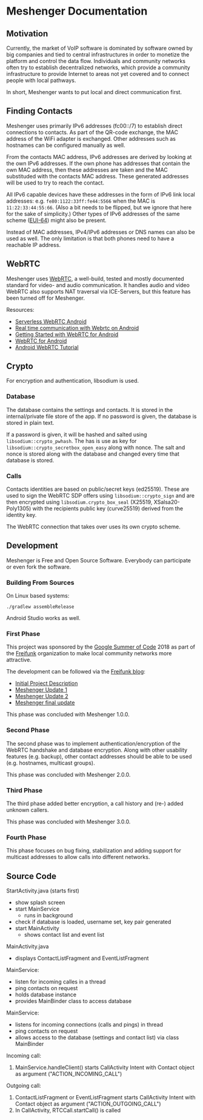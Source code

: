 Meshenger Documentation
=======================

## Motivation

Currently, the market of VoIP software is dominated by software owned by big companies and tied to central infrastructures in order to monetize the platform and control the data flow. Individuals and community networks often try to establish decentralized networks, which provide a community infrastructure to provide Internet to areas not yet covered and to connect people with local pathways.

In short, Meshenger wants to put local and direct communication first.

## Finding Contacts

Meshenger uses primarily IPv6 addresses (fc00::/7) to establish direct connections to contacts. As part of the QR-code exchange, the MAC address of the WiFi adapter is exchanged. Other addresses such as hostnames can be configured manually as well.

From the contacts MAC address, IPv6 addresses are derived by looking at the own IPv6 addresses. If the own phone has addresses that contain the own MAC address, then these addresses are taken and the MAC substituded with the contacts MAC address. These generated addresses will be used to try to reach the contact.

All IPv6 capable devices have these addresses in the form of IPv6 link local addresses: e.g. `fe80:1122:33ff:fe44:5566` when the MAC is `11:22:33:44:55:66`. (Also a bit needs to be flipped, but we ignore that here for the sake of simplicity.)
Other types of IPv6 addresses of the same scheme ([EUI-64](https://de.wikipedia.org/wiki/EUI-64)) might also be present.

Instead of MAC addresses, IPv4/IPv6 addresses or DNS names can also be used as well. The only limitation is that both phones need to have a reachable IP address.

## WebRTC

Meshenger uses [WebRTC](https://webrtc.org/), a well-build, tested and mostly documented standard for video- and audio communication. It handles audio and video WebRTC also supports NAT traversal via ICE-Servers, but this feature has been turned off for Meshenger.

Resources:

- [Serverless WebRTC Android](https://github.com/wojta/serverless-webrtc-android)
- [Real time communication with Webrtc on Android](https://hackernoon.com/real-time-communication-with-webrtc-on-android-f96cdcfc4771)
- [Getting Started with WebRTC for Android](https://vivekc.xyz/getting-started-with-webrtc-for-android-daab1e268ff4)
- [WebRTC for Android](https://www.amryousef.me/android-webrtc)
- [Android WebRTC Tutorial](https://github.com/GleasonK/android-webrtc-tutorial)

## Crypto

For encryption and authentication, libsodium is used.

### Database

The database contains the settings and contacts. It is stored in the internal/private file store of the app. If no password is given, the database is stored in plain text.

If a password is given, it will be hashed and salted using `libsodium::crypto_pwhash`. The has is use as key for `libsodium::crypto_secretbox_open_easy` along with nonce. The salt and nonce is stored along with the database and changed every time that database is stored.

### Calls

Contacts identities are based on public/secret keys (ed25519). These are used to sign the WebRTC SDP offers using `libsodium::crypto_sign` and are then encrypted using `libsodium.crypto_box_seal` (X25519, XSalsa20-Poly1305) with the recipients public key (curve25519) derived from the identity key.

The WebRTC connection that takes over uses its own crypto scheme.

## Development

Meshenger is Free and Open Source Software. Everybody can participate or even fork the software.

### Building From Sources

On Linux based systems:

```
./gradlew assembleRelease
```

Android Studio works as well.

### First Phase

This project was sponsored by the [Google Summer of Code](https://summerofcode.withgoogle.com/) 2018 as part of the [Freifunk](https://freifunk.net) organization to make local community networks more attractive.

The development can be followed via the [Freifunk blog](https://blog.freifunk.net):

* [Initial Project Description](https://projects.freifunk.net/#/projects?project=local_phone_app&lang=en)
* [Meshenger Update 1](https://blog.freifunk.net/2018/06/10/meshenger-p2p-local-network-messenger-update-1/)
* [Meshenger Update 2](https://blog.freifunk.net/2018/07/07/meshenger-p2p-local-network-messenger-update-2/)
* [Meshenger final update](https://blog.freifunk.net/2018/08/14/meshenger-p2p-local-network-messenger-final-update/)

This phase was concluded with Meshenger 1.0.0.

### Second Phase

The second phase was to implement authentication/encryption of the WebRTC handshake and database encryption.
Along with other usability features (e.g. backup), other contact addresses should be able to be used (e.g. hostnames, multicast groups).

This phase was concluded with Meshenger 2.0.0.

### Third Phase

The third phase added better encryption, a call history and (re-) added unknown callers.

This phase was concluded with Meshenger 3.0.0.

### Fourth Phase

This phase focuses on bug fixing, stabilization and adding support for multicast addresses to allow calls into different networks.

## Source Code

StartActivity.java (starts first)
 - show splash screen
 - start MainService
   - runs in background
 - check if database is loaded, username set, key pair generated
 - start MainActivity
   - shows contact list and event list

MainActivity.java
 - displays ContactListFragment and EventListFragment

MainService:
 - listen for incoming calles in a thread
 - ping contacts on request
 - holds database instance
 - provides MainBinder class to access database

 MainService:
 - listens for incoming connections (calls and pings) in thread
 - ping contacts on request
 - allows access to the database (settings and contact list) via class MainBinder

Incoming call:
1. MainService.handleClient() starts CallActivity Intent with Contact object as argument ("ACTION_INCOMING_CALL")

Outgoing call:
1. ContactListFragment or EventListFragment starts CallActivity Intent with Contact object as argument ("ACTION_OUTGOING_CALL")
2. In CallActivity, RTCCall.startCall() is called
